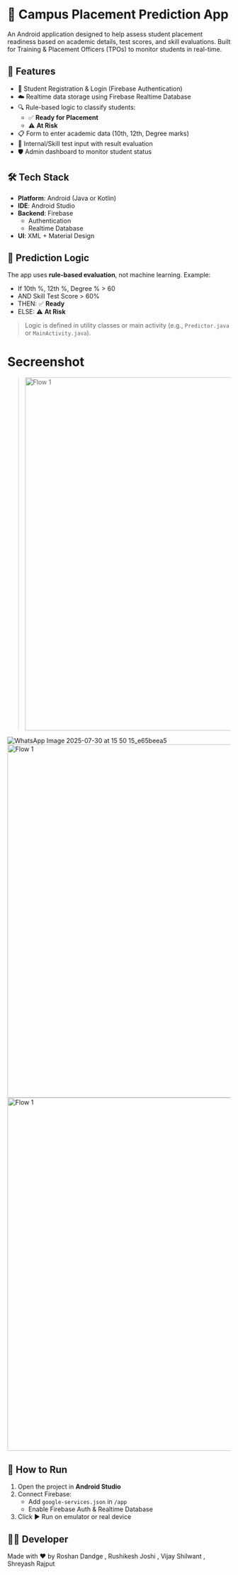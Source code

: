# 📱 Campus Placement Prediction App

An Android application designed to help assess student placement readiness based on academic details, test scores, and skill evaluations. Built for Training & Placement Officers (TPOs) to monitor students in real-time.

## 🚀 Features

- 👤 Student Registration & Login (Firebase Authentication)
- ☁️ Realtime data storage using Firebase Realtime Database
- 🔍 Rule-based logic to classify students:
  - ✅ **Ready for Placement**
  - ⚠️ **At Risk**
- 📋 Form to enter academic data (10th, 12th, Degree marks)
- 📝 Internal/Skill test input with result evaluation
- 🛡️ Admin dashboard to monitor student status

## 🛠️ Tech Stack

- **Platform**: Android (Java or Kotlin)
- **IDE**: Android Studio
- **Backend**: Firebase
  - Authentication
  - Realtime Database
- **UI**: XML + Material Design

## 🧠 Prediction Logic

The app uses **rule-based evaluation**, not machine learning. Example:

- If 10th %, 12th %, Degree % > 60
- AND Skill Test Score > 60%
- THEN: ✅ **Ready**
- ELSE: ⚠️ **At Risk**

> Logic is defined in utility classes or main activity (e.g., `Predictor.java` or `MainActivity.java`).

# Secreenshot
> <img width="871" height="797" alt="Flow 1" src="https://github.com/user-attachments/assets/4fb2db4e-395c-48fe-9910-8ff856637eed" />
![WhatsApp Image 2025-07-30 at 15 50 15_e65beea5](https://github.com/user-attachments/assets/b46a7156-5a93-464b-9c0b-b40b2aad092e)
<img width="871" height="797" alt="Flow 1" src="https://github.com/user-attachments/assets/e099fc20-fa79-4707-87aa-4d98bbecfcba" />
<img width="871" height="797" alt="Flow 1" src="https://github.com/user-attachments/assets/f7a4f7a4-8d7d-4b60-b80c-0cde936ab707" />

## 🔧 How to Run

1. Open the project in **Android Studio**
2. Connect Firebase:
   - Add `google-services.json` in `/app`
   - Enable Firebase Auth & Realtime Database
3. Click ▶️ Run on emulator or real device

## 🧑‍💻 Developer

Made with ❤️ by Roshan Dandge , Rushikesh Joshi , Vijay Shilwant , Shreyash Rajput 
               
